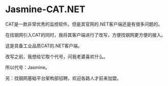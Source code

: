 # Jasmine-CAT.NET
CAT是一款非常优秀的监控软件。但是其官网的.NET客户端还是有很多问题的。

在找钢网引入CAT的同时，我将其客户端进行了改写，方便找钢网更方便的接入。

这是具备工业品质CAT的.NET客户端。

改写之前，我想给它取个代号，问我老婆喜欢什么。

所以代号：Jasmine。

另：找钢网基础平台架构部招聘，欢迎各路人才前来加盟。
